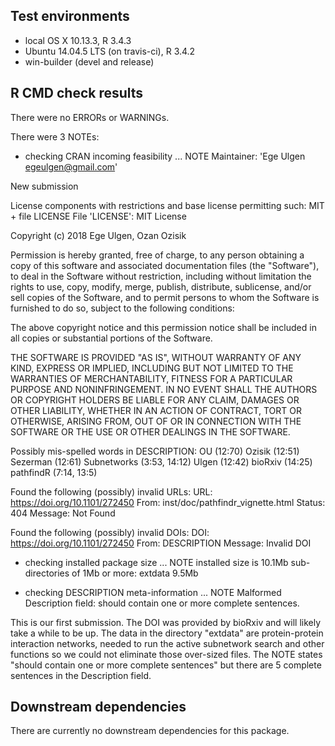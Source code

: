 ## Test environments
* local OS X 10.13.3, R 3.4.3
* Ubuntu 14.04.5 LTS (on travis-ci), R 3.4.2
* win-builder (devel and release)

## R CMD check results
There were no ERRORs or WARNINGs. 

There were 3 NOTEs:
* checking CRAN incoming feasibility ... NOTE
Maintainer: 'Ege Ulgen <egeulgen@gmail.com>'

New submission

License components with restrictions and base license permitting such:
  MIT + file LICENSE
File 'LICENSE':
  MIT License
  
  Copyright (c) 2018 Ege Ulgen, Ozan Ozisik
  
  Permission is hereby granted, free of charge, to any person obtaining a copy
  of this software and associated documentation files (the "Software"), to deal
  in the Software without restriction, including without limitation the rights
  to use, copy, modify, merge, publish, distribute, sublicense, and/or sell
  copies of the Software, and to permit persons to whom the Software is
  furnished to do so, subject to the following conditions:
  
  The above copyright notice and this permission notice shall be included in all
  copies or substantial portions of the Software.
  
  THE SOFTWARE IS PROVIDED "AS IS", WITHOUT WARRANTY OF ANY KIND, EXPRESS OR
  IMPLIED, INCLUDING BUT NOT LIMITED TO THE WARRANTIES OF MERCHANTABILITY,
  FITNESS FOR A PARTICULAR PURPOSE AND NONINFRINGEMENT. IN NO EVENT SHALL THE
  AUTHORS OR COPYRIGHT HOLDERS BE LIABLE FOR ANY CLAIM, DAMAGES OR OTHER
  LIABILITY, WHETHER IN AN ACTION OF CONTRACT, TORT OR OTHERWISE, ARISING FROM,
  OUT OF OR IN CONNECTION WITH THE SOFTWARE OR THE USE OR OTHER DEALINGS IN THE
  SOFTWARE.

Possibly mis-spelled words in DESCRIPTION:
  OU (12:70)
  Ozisik (12:51)
  Sezerman (12:61)
  Subnetworks (3:53, 14:12)
  Ulgen (12:42)
  bioRxiv (14:25)
  pathfindR (7:14, 13:5)

Found the following (possibly) invalid URLs:
  URL: https://doi.org/10.1101/272450
    From: inst/doc/pathfindr_vignette.html
    Status: 404
    Message: Not Found

Found the following (possibly) invalid DOIs:
  DOI: https://doi.org/10.1101/272450
    From: DESCRIPTION
    Message: Invalid DOI

* checking installed package size ... NOTE
  installed size is 10.1Mb
  sub-directories of 1Mb or more:
    extdata   9.5Mb

* checking DESCRIPTION meta-information ... NOTE
Malformed Description field: should contain one or more complete sentences.

 This is our first submission. The DOI was provided by bioRxiv and will likely take a while to be up. The data in the directory "extdata" are protein-protein interaction networks, needed to run the active subnetwork search and other functions so we could not eliminate those over-sized files. The NOTE states "should contain one or more complete sentences" but there are 5 complete sentences in the Description field.

## Downstream dependencies
There are currently no downstream dependencies for this package.